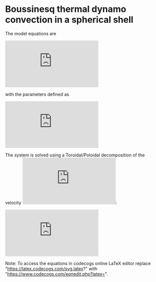 # Boussinesq thermal dynamo convection in a spherical shell

The model equations are

![Model equations](https://latex.codecogs.com/svg.latex?%5Cinline%20%5Cbegin%7Balign*%7D%20%5Cleft%28%5Cpartial_t%20-%20%5CDelta%5Cright%29%5Cmathbf%7Bu%7D%20%26%20%3D%20%5Cmathbf%7Bu%7D%20%5Ctimes%20%5Cleft%28%20%5Cnabla%20%5Ctimes%20%5Cmathbf%7Bu%7D%5Cright%29%20&plus;%20%5Cfrac%7BRa%7D%7BPr%7D%20%5CTheta%20%5Cmathbf%7Br%7D%20-%20%5Cnabla%5CPi%20%5C%5C%5B0.6cm%5D%20%5Cleft%28%5Cpartial_t%20-%20%5Cfrac%7B1%7D%7BPr%7D%5CDelta%5Cright%29%5CTheta%20%26%20%3D%20%5Cfrac%7BS%7D%7BPr%7D%20-%20%5Cmathbf%7Bu%7D%5Ccdot%5Cnabla%5CTheta%5C%5C%5B0.6cm%5D%20%5Cnabla%5Ccdot%5Cmathbf%7Bu%7D%20%26%20%3D%200%20%5Cend%7Balign*%7D)

with the parameters defined as

![Nondimensional parameters](https://latex.codecogs.com/svg.latex?%5Cinline%20%5Cbegin%7Balign*%7D%20Pr%20%26%20%3D%20%5Cfrac%7B%5Cnu%7D%7B%5Ckappa%7D%5C%5C%20Ra%20%26%20%3D%20%5Cfrac%7Bg%20%5Calpha%20%5Cbeta%20r_o%5E4%7D%7B%5Cnu%5Ckappa%7D%20%5Cend%7Balign*%7D)

The system is solved using a Toroidal/Poloidal decomposition of the velocity ![u](https://latex.codecogs.com/svg.latex?%5Cinline%20%5Cmathbf%7Bu%7D):

![Toroidal/Poloidal decomposition](https://latex.codecogs.com/svg.latex?%5Cinline%20%5Cmathbf%7Bu%7D%3D%5Cmathbf%7B%5Cnabla%7D%5Ctimes%20T%20%5Cmathbf%7Br%7D%20&plus;%20%5Cmathbf%7B%5Cnabla%7D%5Ctimes%5Cmathbf%7B%5Cnabla%7D%5Ctimes%20P%20%5Cmathbf%7Br%7D)

Note: To access the equations in codecogs online LaTeX editor replace "https://latex.codecogs.com/svg.latex?" with "https://www.codecogs.com/eqnedit.php?latex=".
